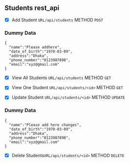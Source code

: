 ## Students rest_api

- [x] Add Student ```URL/api/students``` METHOD ``` POST ```

### Dummy Data

```
{
  "name":"Please addhere",  
  "date_of_birth":"1970-03-09",
  "address":"Dhaka",
  "phone_number":"0123987898",
  "email":"xyz@gmail.com"
}
```

- [x] View All Students ``` URL/api/students ``` METHOD ``` GET ```

- [x] View One Student ``` URL/api/students/<id> ``` METHOD ``` GET ```

- [x] Update Student ``` URL/api/students/<id> ``` METHOD ``` UPDATE ```

### Dummy Data
```
{
  "name":"Please add here changes",  
  "date_of_birth":"1970-03-09",
  "address":"Dhaka",
  "phone_number":"0123987898",
  "email":"xyz@gmail.com"
}
```

- [x] Delete Students``` URL/api/students/<id> ``` METHOD ``` DELETE ```
